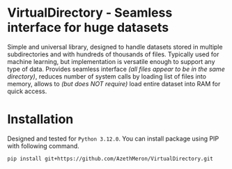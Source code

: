# VirtualDirectory - Seamless interface for huge datasets

Simple and universal library, designed to handle datasets stored in multiple subdirectories and with hundreds of thousands of files. Typically used for machine learning, but implementation is versatile enough to support any type of data. Provides seamless interface *(all files appear to be in the same directory)*, reduces number of system calls by loading list of files into memory, allows to *(but does NOT require)* load entire dataset into RAM for quick access.

# Installation

Designed and tested for ```Python 3.12.0```. You can install package using PIP with following command.
```
pip install git+https://github.com/AzethMeron/VirtualDirectory.git
```

# 
